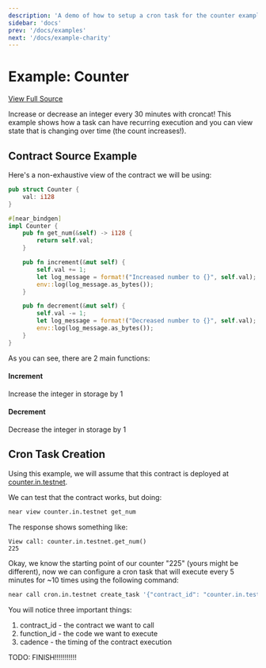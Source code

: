```yaml
---
description: 'A demo of how to setup a cron task for the counter example'
sidebar: 'docs'
prev: '/docs/examples'
next: '/docs/example-charity'
---
```


# Example: Counter

[View Full Source](https://github.com/Cron-Near/contracts/tree/main/examples/counter)

Increase or decrease an integer every 30 minutes with croncat! This example shows how a task can have recurring execution and you can view state that is changing over time (the count increases!).

## Contract Source Example

Here's a non-exhaustive view of the contract we will be using:

```rust
pub struct Counter {
    val: i128
}

#[near_bindgen]
impl Counter {
    pub fn get_num(&self) -> i128 {
        return self.val;
    }

    pub fn increment(&mut self) {
        self.val += 1;
        let log_message = format!("Increased number to {}", self.val);
        env::log(log_message.as_bytes());
    }

    pub fn decrement(&mut self) {
        self.val -= 1;
        let log_message = format!("Decreased number to {}", self.val);
        env::log(log_message.as_bytes());
    }
}
```

As you can see, there are 2 main functions:

#### Increment

Increase the integer in storage by 1

#### Decrement

Decrease the integer in storage by 1

## Cron Task Creation

Using this example, we will assume that this contract is deployed at [counter.in.testnet](https://explorer.testnet.near.org/accounts/counter.in.testnet).

We can test that the contract works, but doing:

```bash
near view counter.in.testnet get_num
```

The response shows something like: 

```
View call: counter.in.testnet.get_num()
225
```

Okay, we know the starting point of our counter "225" (yours might be different), now we can configure a cron task that will execute every 5 minutes for ~10 times using the following command:

```bash
near call cron.in.testnet create_task '{"contract_id": "counter.in.testnet","function_id": "increment","cadence": "* */5 * * * *","recurring": true,"deposit": 0,"gas": 2400000000000}' --accountId YOUR_ACCOUNT.testnet --amount 2
```

You will notice three important things:
1. contract_id - the contract we want to call
2. function_id - the code we want to execute
3. cadence - the timing of the contract execution

TODO: FINISH!!!!!!!!!!!